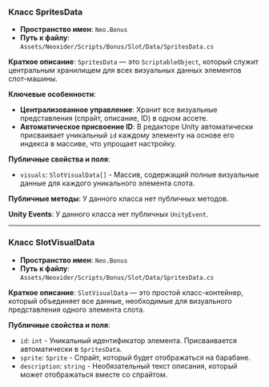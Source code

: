 ﻿### Класс SpritesData
- **Пространство имен**: `Neo.Bonus`
- **Путь к файлу**: `Assets/Neoxider/Scripts/Bonus/Slot/Data/SpritesData.cs`

**Краткое описание**:
`SpritesData` — это `ScriptableObject`, который служит центральным хранилищем для всех визуальных данных элементов слот-машины.

**Ключевые особенности**:
- **Централизованное управление**: Хранит все визуальные представления (спрайт, описание, ID) в одном ассете.
- **Автоматическое присвоение ID**: В редакторе Unity автоматически присваивает уникальный `id` каждому элементу на основе его индекса в массиве, что упрощает настройку.

**Публичные свойства и поля**:
- `visuals`: `SlotVisualData[]` - Массив, содержащий полные визуальные данные для каждого уникального элемента слота.

**Публичные методы**:
У данного класса нет публичных методов.

**Unity Events**:
У данного класса нет публичных `UnityEvent`.

---

### Класс SlotVisualData
- **Пространство имен**: `Neo.Bonus`
- **Путь к файлу**: `Assets/Neoxider/Scripts/Bonus/Slot/Data/SpritesData.cs`

**Краткое описание**:
`SlotVisualData` — это простой класс-контейнер, который объединяет все данные, необходимые для визуального представления одного элемента слота.

**Публичные свойства и поля**:
- `id`: `int` - Уникальный идентификатор элемента. Присваивается автоматически в `SpritesData`.
- `sprite`: `Sprite` - Спрайт, который будет отображаться на барабане.
- `description`: `string` - Необязательный текст описания, который может отображаться вместе со спрайтом.
